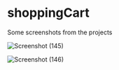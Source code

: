 # shoppingCart

Some screenshots from the projects

![Screenshot (145)](https://user-images.githubusercontent.com/68517660/138469639-19e490cf-38e6-4d3a-82cb-ea8f9cdda3e6.png)


                       


![Screenshot (146)](https://user-images.githubusercontent.com/68517660/138469665-7a52af52-a0d6-4084-8b05-2e449f76ea15.png)
